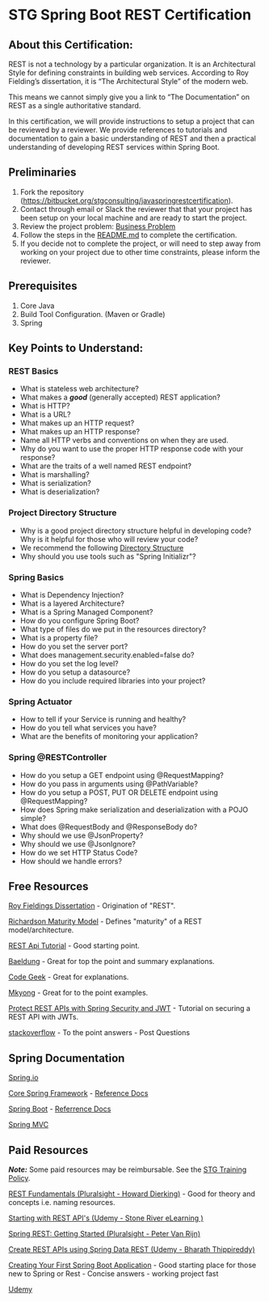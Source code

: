# STG Spring Boot REST Certification

## About this Certification:

REST is not a technology by a particular organization.  It is an Architectural Style for defining constraints in building web services.  According to Roy Fielding’s dissertation, it is “The Architectural Style” of the modern web.

This means we cannot simply give you a link to “The Documentation” on REST as a single authoritative standard.

In this certification, we will provide instructions to setup a project that can be reviewed by a reviewer.  We provide references to tutorials and documentation to gain a basic understanding of REST and then a practical understanding of developing REST services within Spring Boot.

## Preliminaries

1. Fork the repository (https://bitbucket.org/stgconsulting/javaspringrestcertification).
1. Contact through email or Slack the reviewer that that your project has been setup on your local machine and are ready to start the project.
1. Review the project problem: [Business Problem](https://bitbucket.org/stgconsulting/javaspringrestcertification/src/master/BusinessProblem.md)
1. Follow the steps in the [README.md](./README.md) to complete the certification.
1. If you decide not to complete the project, or will need to step away from working on your project due to other time constraints, please inform the reviewer.

## Prerequisites
1. Core Java
1. Build Tool Configuration. (Maven or Gradle)
1. Spring

## Key Points to Understand:

### REST Basics
* What is stateless web architecture?
* What makes a ***good*** (generally accepted) REST application?
* What is HTTP?
* What is a URL?
* What makes up an HTTP request?
* What makes up an HTTP response?
* Name all HTTP verbs and conventions on when they are used.
* Why do you want to use the proper HTTP response code with your response?
* What are the traits of a well named REST endpoint?
* What is marshalling?
* What is serialization?
* What is deserialization?

### Project Directory Structure
* Why is a good project directory structure helpful in developing code?  Why is it helpful for those who will review your code?
* We recommend the following [Directory Structure](
https://maven.apache.org/guides/introduction/introduction-to-the-standard-directory-layout.html)
* Why should you use tools such as "Spring Initializr"?

### Spring Basics
* What is Dependency Injection?
* What is a layered Architecture?
* What is a Spring Managed Component?
* How do you configure Spring Boot?
* What type of files do we put in the resources directory?
* What is a property file?
* How do you set the server port?
* What does management.security.enabled=false do?
* How do you set the log level?
* How do you setup a datasource?
* How do you include required libraries into your project?


### Spring Actuator
* How to tell if your Service is running and healthy?
* How do you tell what services you have?
* What are the benefits of monitoring your application?

### Spring @RESTController
* How do you setup a GET endpoint using @RequestMapping?
* How do you pass in arguments using @PathVariable?
* How do you setup a POST, PUT OR DELETE endpoint using @RequestMapping?
* How does Spring make serialization and deserialization with a POJO simple?
* What does @RequestBody and @ResponseBody do?
* Why should we use @JsonProperty?
* Why should we use @JsonIgnore?
* How do we set HTTP Status Code?
* How should we handle errors?


## Free Resources

[Roy Fieldings Dissertation](https://www.ics.uci.edu/~fielding/pubs/dissertation/top.htm) - Origination of "REST".

[Richardson Maturity Model](https://restfulapi.net/richardson-maturity-model/) - Defines "maturity" of a REST model/architecture.

[REST Api Tutorial](https://restfulapi.net/) - Good starting point.

[Baeldung](https://www.baeldung.com/) - Great for top the point and summary explanations.

[Code Geek](http://codegeek.net) - Great for explanations.

[Mkyong](http://mkyong.com) - Great for to the point examples.

[Protect REST APIs with Spring Security and JWT](https://medium.com/@hantsy/protect-rest-apis-with-spring-security-and-jwt-5fbc90305cc5) - Tutorial on securing a REST API with JWTs.

[stackoverflow](https://stackoverflow.com/) - To the point answers - Post Questions

## Spring Documentation
[Spring.io](http://spring.io)

[Core Spring Framework](https://spring.io/projects/spring-framework) - [Reference Docs](https://docs.spring.io/spring/docs/5.1.4.RELEASE/spring-framework-reference/)

[Spring Boot](https://spring.io/projects/spring-boot) - [Referrence Docs](https://docs.spring.io/spring-boot/docs/2.1.1.RELEASE/reference/htmlsingle/)

[Spring MVC](https://docs.spring.io/spring/docs/current/spring-framework-reference/web.html)



## Paid Resources

***Note:*** Some paid resources may be reimbursable. See the [STG Training Policy](https://docs.google.com/document/d/1rKuMBH8plra7Uv_MSsL_5BQrn4-EBlM78vpnk0ATp2I/edit).

[REST Fundamentals (Pluralsight - Howard Dierking)](https://app.pluralsight.com/library/courses/rest-fundamentals) - Good for theory and concepts i.e. naming resources.

[Starting with REST API's (Udemy - Stone River eLearning )](https://www.udemy.com/starting-with-rest-apis/)

[Spring REST: Getting Started (Pluralsight - Peter Van Rijn)](https://app.pluralsight.com/library/courses/spring-rest)

[Create REST APIs using Spring Data REST (Udemy - Bharath Thippireddy)](https://www.udemy.com/microservices-rest-apis-using-spring-data-rest/)

[Creating Your First Spring Boot Application](https://app.pluralsight.com/library/courses/spring-boot-first-application/table-of-contents) - Good starting place for those new to Spring or Rest - Concise answers - working project fast

[Udemy](http://udemy.com)
